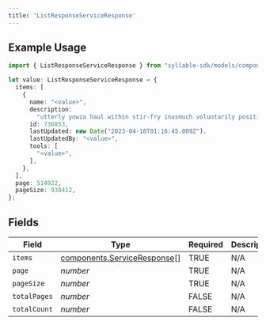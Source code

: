 ```yaml
---
title: 'ListResponseServiceResponse'
---
```


## Example Usage

```typescript
import { ListResponseServiceResponse } from "syllable-sdk/models/components";

let value: ListResponseServiceResponse = {
  items: [
    {
      name: "<value>",
      description:
        "utterly yowza haul within stir-fry inasmuch voluntarily positively upbeat merge",
      id: 736853,
      lastUpdated: new Date("2023-04-18T01:16:45.009Z"),
      lastUpdatedBy: "<value>",
      tools: [
        "<value>",
      ],
    },
  ],
  page: 514922,
  pageSize: 938412,
};
```

## Fields

| Field                                                                      | Type                                                                       | Required                                                                   | Description                                                                |
| -------------------------------------------------------------------------- | -------------------------------------------------------------------------- | -------------------------------------------------------------------------- | -------------------------------------------------------------------------- |
| `items`                                                                    | [components.ServiceResponse](/sdk-docs/models/components/serviceresponse)[] | TRUE                                                         | N/A                                                                        |
| `page`                                                                     | *number*                                                                   | TRUE                                                         | N/A                                                                        |
| `pageSize`                                                                 | *number*                                                                   | TRUE                                                         | N/A                                                                        |
| `totalPages`                                                               | *number*                                                                   | FALSE                                                         | N/A                                                                        |
| `totalCount`                                                               | *number*                                                                   | FALSE                                                         | N/A                                                                        |